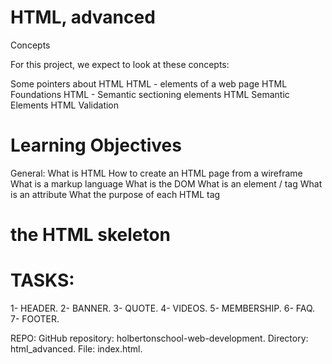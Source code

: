 # HTML, advanced
Concepts

For this project, we expect to look at these concepts:

Some pointers about HTML
HTML - elements of a web page
HTML Foundations
HTML - Semantic sectioning elements
HTML Semantic Elements
HTML Validation

# Learning Objectives
  General:
    What is HTML
    How to create an HTML page from a wireframe
    What is a markup language
    What is the DOM
    What is an element / tag
    What is an attribute
    What the purpose of each HTML tag

# the HTML skeleton
<!DOCTYPE html>
<html lang="EN">
    <meta charset="UTF-8">
    <head>
        <title> website title </title>
    </head>
    <Body>
    <!-- contents of web page -->    
    </Body>
</html>


# TASKS:
1- HEADER.
2- BANNER.
3- QUOTE.
4- VIDEOS.
5- MEMBERSHIP.
6- FAQ.
7- FOOTER.

REPO:
    GitHub repository: holbertonschool-web-development.
    Directory: html_advanced.
    File: index.html.